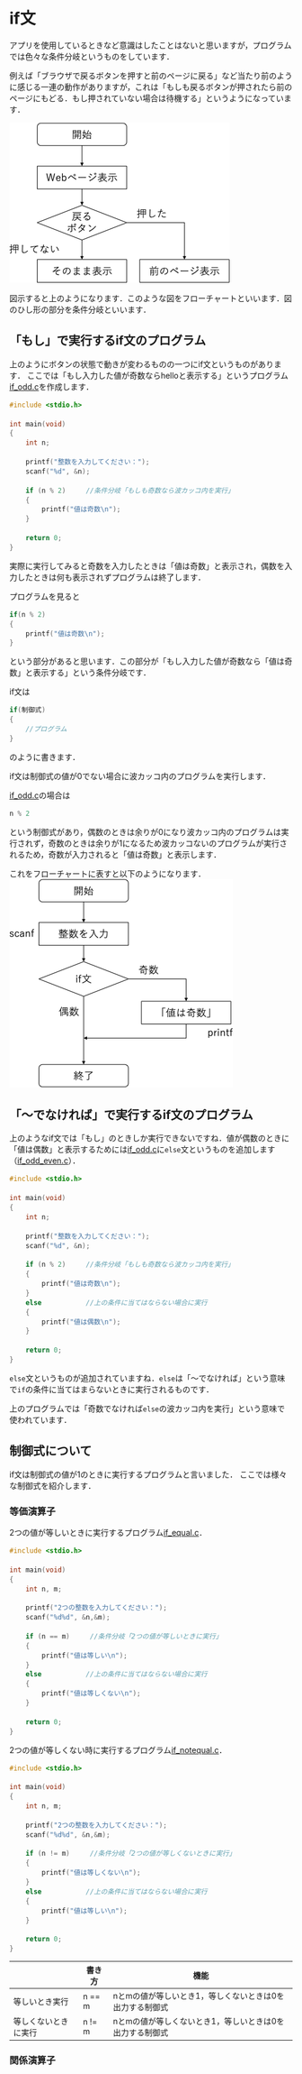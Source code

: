 # if文

アプリを使用しているときなど意識はしたことはないと思いますが，プログラムでは色々な条件分岐というものをしています．

例えば「ブラウザで戻るボタンを押すと前のページに戻る」など当たり前のように感じる一連の動作がありますが，これは「もしも戻るボタンが押されたら前のページにもどる．もし押されていない場合は待機する」というようになっています．

![if](if.png "フローチャート")

図示すると上のようになります．このような図をフローチャートといいます．図のひし形の部分を条件分岐といいます．

## 「もし」で実行するif文のプログラム

上のようにボタンの状態で動きが変わるものの一つにif文というものがあります．
ここでは「もし入力した値が奇数ならhelloと表示する」というプログラム[if_odd.c](if_odd.c)を作成します．

```c
#include <stdio.h>

int main(void)
{
    int n;

    printf("整数を入力してください：");
    scanf("%d", &n);

    if (n % 2)     //条件分岐「もしも奇数なら波カッコ内を実行」
    {
        printf("値は奇数\n");
    }

    return 0;
}
```

実際に実行してみると奇数を入力したときは「値は奇数」と表示され，偶数を入力したときは何も表示されずプログラムは終了します．

プログラムを見ると

```c
if(n % 2)
{
    printf("値は奇数\n");
}
```

という部分があると思います．この部分が「もし入力した値が奇数なら「値は奇数」と表示する」という条件分岐です．

if文は

```c
if(制御式)
{
    //プログラム
}
```

のように書きます．

if文は制御式の値が0でない場合に波カッコ内のプログラムを実行します．

[if_odd.c](if_odd.c)の場合は

```c
n % 2
```

という制御式があり，偶数のときは余りが0になり波カッコ内のプログラムは実行されず，奇数のときは余りが1になるため波カッコないのプログラムが実行されるため，奇数が入力されると「値は奇数」と表示します．

これをフローチャートに表すと以下のようになります．
![if_odd](if_odd.png)

## 「〜でなければ」で実行するif文のプログラム

上のようなif文では「もし」のときしか実行できないですね．値が偶数のときに「値は偶数」と表示するためには[if_odd.c](if_odd.c)に`else`文というものを追加します（[if_odd_even.c](if_odd_even.c)）．

```c
#include <stdio.h>

int main(void)
{
    int n;

    printf("整数を入力してください：");
    scanf("%d", &n);

    if (n % 2)     //条件分岐「もしも奇数なら波カッコ内を実行」
    {
        printf("値は奇数\n");
    }
    else           //上の条件に当てはならない場合に実行
    {
        printf("値は偶数\n");
    }

    return 0;
}
```

`else`文というものが追加されていますね．`else`は「〜でなければ」という意味で`if`の条件に当てはまらないときに実行されるものです．

上のプログラムでは「奇数でなければ`else`の波カッコ内を実行」という意味で使われています．

## 制御式について

if文は制御式の値が1のときに実行するプログラムと言いました．
ここでは様々な制御式を紹介します．

### 等価演算子

2つの値が等しいときに実行するプログラム[if_equal.c](if_equal.c)．

```c
#include <stdio.h>

int main(void)
{
    int n, m;

    printf("2つの整数を入力してください：");
    scanf("%d%d", &n,&m);

    if (n == m)     //条件分岐「2つの値が等しいときに実行」
    {
        printf("値は等しい\n");
    }
    else           //上の条件に当てはならない場合に実行
    {
        printf("値は等しくない\n");
    }

    return 0;
}
```

2つの値が等しくない時に実行するプログラム[if_notequal.c](if_notequal.c)．

```c
#include <stdio.h>

int main(void)
{
    int n, m;

    printf("2つの整数を入力してください：");
    scanf("%d%d", &n,&m);

    if (n != m)     //条件分岐「2つの値が等しくないときに実行」
    {
        printf("値は等しくない\n");
    }
    else           //上の条件に当てはならない場合に実行
    {
        printf("値は等しい\n");
    }

    return 0;
}
```

|  | 書き方 | 機能 |
| - | - | - |
| 等しいとき実行 | n == m | nとmの値が等しいとき1，等しくないときは0を出力する制御式 |
| 等しくないときに実行 | n != m | nとmの値が等しくないとき1，等しいときは0を出力する制御式 |

### 関係演算子
